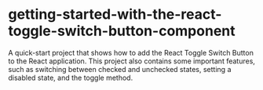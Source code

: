 # getting-started-with-the-react-toggle-switch-button-component
A quick-start project that shows how to add the React Toggle Switch Button to the React application. This project also contains some important features, such as switching between checked and unchecked states, setting a disabled state, and the toggle method.
